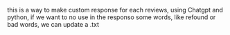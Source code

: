 this is a way to make custom response for each reviews, using Chatgpt and python, if we want to no use in the responso some words, like refound or bad words, we can update a .txt 
